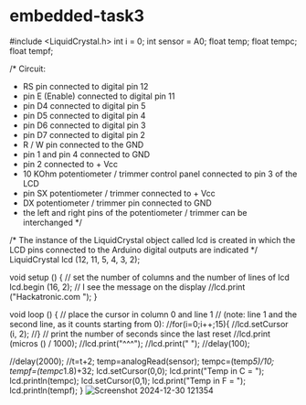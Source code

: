 # embedded-task3
#include <LiquidCrystal.h>
int i = 0;
int sensor = A0;
float temp;
float tempc;
float tempf;

/*
Circuit:
 * RS pin connected to digital pin 12
 * pin E (Enable) connected to digital pin 11
 * pin D4 connected to digital pin 5
 * pin D5 connected to digital pin 4
 * pin D6 connected to digital pin 3
 * pin D7 connected to digital pin 2
 * R / W pin connected to the GND
 * pin 1 and pin 4 connected to GND
 * pin 2 connected to + Vcc
 * 10 KOhm potentiometer / trimmer control panel connected to pin 3 of the LCD
 * pin SX potentiometer / trimmer connected to + Vcc
 * DX potentiometer / trimmer pin connected to GND
 * the left and right pins of the potentiometer / trimmer can be interchanged
*/
 
  
/*
   The instance of the LiquidCrystal object called lcd is created in which
   the LCD pins connected to the Arduino digital outputs are indicated
*/
LiquidCrystal lcd (12, 11, 5, 4, 3, 2);
  
void setup () {
   // set the number of columns and the number of lines of lcd
  lcd.begin (16, 2);
  // I see the message on the display
  //lcd.print ("Hackatronic.com ");
}
  
void loop () {
  // place the cursor in column 0 and line 1
  // (note: line 1 and the second line, as it counts starting from 0):
  //for(i=0;i++;15){
  //lcd.setCursor (i, 2);
  //}
  // print the number of seconds since the last reset
  //lcd.print (micros () / 1000);
  //lcd.print("^^^");
  //lcd.print("   ");
  //delay(100);


//delay(2000);
//t=t+2;
temp=analogRead(sensor);
tempc=(temp*5)/10;
tempf=(tempc*1.8)+32;
lcd.setCursor(0,0);
lcd.print("Temp in C = ");
lcd.println(tempc);
lcd.setCursor(0,1);
lcd.print("Temp in F = ");
lcd.println(tempf);
}
![Screenshot 2024-12-30 121354](https://github.com/user-attachments/assets/099172bd-62a6-440b-94f4-607c8aee9344)
